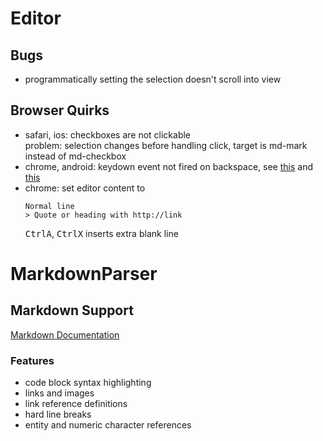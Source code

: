 # Editor
## Bugs
- programmatically setting the selection doesn't scroll into view

## Browser Quirks
- safari, ios: checkboxes are not clickable \
	problem: selection changes before handling click, target is md-mark instead of md-checkbox
- chrome, android: keydown event not fired on backspace, see [this](https://github.com/codemirror/view/blob/main/src/input.ts#L898) and [this](https://github.com/codemirror/view/blob/main/src/domobserver.ts#L296)
- chrome: set editor content to
	```
	Normal line
	> Quote or heading with http://link
	```
	<kbd>Ctrl</kbd><kbd>A</kbd>, <kbd>Ctrl</kbd><kbd>X</kbd> inserts extra blank line

# MarkdownParser
## Markdown Support
[Markdown Documentation](https://github.github.com/gfm/)

### Features
- code block syntax highlighting
- links and images
- link reference definitions
- hard line breaks
- entity and numeric character references
